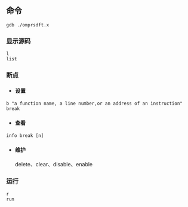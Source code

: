 ## 命令
```
gdb ./omprsdft.x
```
### 显示源码
```
l
list
```
### 断点
- #### 设置
```
b "a function name, a line number,or an address of an instruction"
break 
```
- #### 查看
```
info break [n]
```
- #### 维护
    delete、clear、disable、enable 
### 运行
```
r
run
```